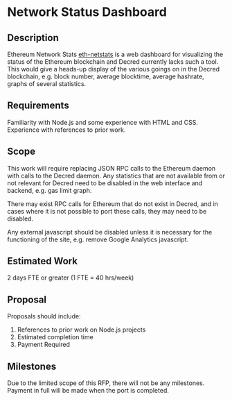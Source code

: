 # Network Status Dashboard

## Description
Ethereum Network Stats
[eth-netstats](https://github.com/cubedro/eth-netstats) is a
web dashboard for visualizing the status of the Ethereum blockchain
and Decred currently lacks such a tool. This would give a heads-up
display of the various goings on in the Decred blockchain, e.g. block
number, average blocktime, average hashrate, graphs of several
statistics.

## Requirements
Familiarity with Node.js and some experience with HTML and
CSS. Experience with references to prior work.

## Scope
This work will require replacing JSON RPC calls to the Ethereum daemon
with calls to the Decred daemon. Any statistics that are not available
from or not relevant for Decred need to be disabled in the web
interface and backend, e.g. gas limit graph.

There may exist RPC calls for Ethereum that do not exist in Decred,
and in cases where it is not possible to port these calls, they may
need to be disabled.

Any external javascript should be disabled unless it is necessary for
the functioning of the site, e.g. remove Google Analytics javascript.

## Estimated Work
2 days FTE or greater (1 FTE = 40 hrs/week)

## Proposal
Proposals should include:

1. References to prior work on Node.js projects
2. Estimated completion time
3. Payment Required

## Milestones
Due to the limited scope of this RFP, there will not be any
milestones. Payment in full will be made when the port is completed.
